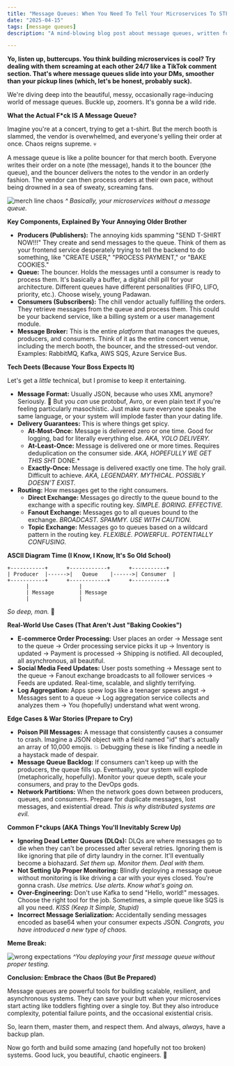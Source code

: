 ```yaml
---
title: "Message Queues: When You Need To Tell Your Microservices To STFU & Wait Their Turn"
date: "2025-04-15"
tags: [message queues]
description: "A mind-blowing blog post about message queues, written for chaotic Gen Z engineers."

---
```


**Yo, listen up, buttercups. You think building microservices is cool? Try dealing with them screaming at each other 24/7 like a TikTok comment section. That's where message queues slide into your DMs, smoother than your pickup lines (which, let's be honest, probably suck).**

We're diving deep into the beautiful, messy, occasionally rage-inducing world of message queues. Buckle up, zoomers. It's gonna be a wild ride.

**What the Actual F*ck IS A Message Queue?**

Imagine you're at a concert, trying to get a t-shirt. But the merch booth is slammed, the vendor is overwhelmed, and everyone's yelling their order at once. Chaos reigns supreme. 💀

A message queue is like a polite bouncer for that merch booth. Everyone writes their order on a note (the message), hands it to the bouncer (the queue), and the bouncer delivers the notes to the vendor in an orderly fashion. The vendor can then process orders at their own pace, without being drowned in a sea of sweaty, screaming fans.

![merch line chaos](https://i.kym-cdn.com/photos/images/newsfeed/001/492/814/d7e.jpg)
*^ Basically, your microservices without a message queue.*

**Key Components, Explained By Your Annoying Older Brother**

*   **Producers (Publishers):** The annoying kids spamming "SEND T-SHIRT NOW!!!" They create and send messages to the queue. Think of them as your frontend service desperately trying to tell the backend to do something, like "CREATE USER," "PROCESS PAYMENT," or "BAKE COOKIES."
*   **Queue:** The bouncer. Holds the messages until a consumer is ready to process them. It's basically a buffer, a digital chill pill for your architecture. Different queues have different personalities (FIFO, LIFO, priority, etc.). Choose wisely, young Padawan.
*   **Consumers (Subscribers):** The chill vendor actually fulfilling the orders. They retrieve messages from the queue and process them. This could be your backend service, like a billing system or a user management module.
*   **Message Broker:** This is the entire *platform* that manages the queues, producers, and consumers. Think of it as the entire concert venue, including the merch booth, the bouncer, and the stressed-out vendor. Examples: RabbitMQ, Kafka, AWS SQS, Azure Service Bus.

**Tech Deets (Because Your Boss Expects It)**

Let's get a *little* technical, but I promise to keep it entertaining.

*   **Message Format:** Usually JSON, because who uses XML anymore? Seriously. 🤮 But you *can* use protobuf, Avro, or even plain text if you're feeling particularly masochistic. Just make sure everyone speaks the same language, or your system will implode faster than your dating life.
*   **Delivery Guarantees:** This is where things get spicy.
    *   **At-Most-Once:** Message is delivered zero or one time. Good for logging, bad for literally everything else. *AKA, YOLO DELIVERY.*
    *   **At-Least-Once:** Message is delivered one or more times. Requires deduplication on the consumer side. *AKA, HOPEFULLY WE GET THIS SH*T DONE.*
    *   **Exactly-Once:** Message is delivered exactly one time. The holy grail. Difficult to achieve. *AKA, LEGENDARY. MYTHICAL. POSSIBLY DOESN'T EXIST.*
*   **Routing:** How messages get to the right consumers.
    *   **Direct Exchange:** Messages go directly to the queue bound to the exchange with a specific routing key. *SIMPLE. BORING. EFFECTIVE.*
    *   **Fanout Exchange:** Messages go to all queues bound to the exchange. *BROADCAST. SPAMMY. USE WITH CAUTION.*
    *   **Topic Exchange:** Messages go to queues based on a wildcard pattern in the routing key. *FLEXIBLE. POWERFUL. POTENTIALLY CONFUSING.*

**ASCII Diagram Time (I Know, I Know, It's So Old School)**

```
+-----------+      +------------+      +-----------+
| Producer  |------>|   Queue    |------>| Consumer  |
+-----------+      +------------+      +-----------+
      |                |
      | Message        | Message
      |                |
```

*So deep, man.* 🧘

**Real-World Use Cases (That Aren't Just "Baking Cookies")**

*   **E-commerce Order Processing:** User places an order -> Message sent to the queue -> Order processing service picks it up -> Inventory is updated -> Payment is processed -> Shipping is notified. All decoupled, all asynchronous, all beautiful.
*   **Social Media Feed Updates:** User posts something -> Message sent to the queue -> Fanout exchange broadcasts to all follower services -> Feeds are updated. Real-time, scalable, and slightly terrifying.
*   **Log Aggregation:** Apps spew logs like a teenager spews angst -> Messages sent to a queue -> Log aggregation service collects and analyzes them -> You (hopefully) understand what went wrong.

**Edge Cases & War Stories (Prepare to Cry)**

*   **Poison Pill Messages:** A message that consistently causes a consumer to crash. Imagine a JSON object with a field named "id" that's actually an array of 10,000 emojis. 💥 Debugging these is like finding a needle in a haystack made of despair.
*   **Message Queue Backlog:** If consumers can't keep up with the producers, the queue fills up. Eventually, your system will explode (metaphorically, hopefully). Monitor your queue depth, scale your consumers, and pray to the DevOps gods.
*   **Network Partitions:** When the network goes down between producers, queues, and consumers. Prepare for duplicate messages, lost messages, and existential dread. *This is why distributed systems are evil.*

**Common F*ckups (AKA Things You'll Inevitably Screw Up)**

*   **Ignoring Dead Letter Queues (DLQs):** DLQs are where messages go to die when they can't be processed after several retries. Ignoring them is like ignoring that pile of dirty laundry in the corner. It'll eventually become a biohazard. *Set them up. Monitor them. Deal with them.*
*   **Not Setting Up Proper Monitoring:** Blindly deploying a message queue without monitoring is like driving a car with your eyes closed. You're gonna crash. *Use metrics. Use alerts. Know what's going on.*
*   **Over-Engineering:** Don't use Kafka to send "Hello, world!" messages. Choose the right tool for the job. Sometimes, a simple queue like SQS is all you need. *KISS (Keep It Simple, Stupid)*
*   **Incorrect Message Serialization:** Accidentally sending messages encoded as base64 when your consumer expects JSON. *Congrats, you have introduced a new type of chaos.*

**Meme Break:**

![wrong expectations](https://imgflip.com/i/8n7j8n)
*^You deploying your first message queue without proper testing.*

**Conclusion: Embrace the Chaos (But Be Prepared)**

Message queues are powerful tools for building scalable, resilient, and asynchronous systems. They can save your butt when your microservices start acting like toddlers fighting over a single toy. But they also introduce complexity, potential failure points, and the occasional existential crisis.

So, learn them, master them, and respect them. And always, *always*, have a backup plan.

Now go forth and build some amazing (and hopefully not too broken) systems. Good luck, you beautiful, chaotic engineers. 🙏

